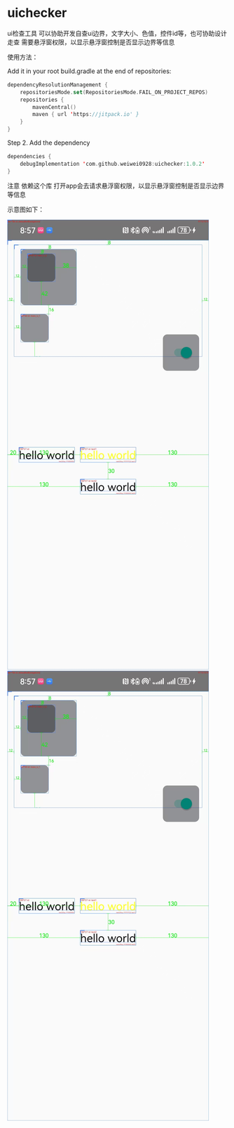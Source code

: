 # uichecker

ui检查工具  可以协助开发自查ui边界，文字大小、色值，控件id等，也可协助设计走查
需要悬浮窗权限，以显示悬浮窗控制是否显示边界等信息

使用方法：

Add it in your root build.gradle at the end of repositories:

```kotlin
dependencyResolutionManagement {
	repositoriesMode.set(RepositoriesMode.FAIL_ON_PROJECT_REPOS)
	repositories {
		mavenCentral()
		maven { url 'https://jitpack.io' }
	}
}
```
Step 2. Add the dependency

```kotlin
dependencies {
    debugImplementation 'com.github.weiwei0928:uichecker:1.0.2'
}
```

注意 依赖这个库 打开app会去请求悬浮窗权限，以显示悬浮窗控制是否显示边界等信息

示意图如下：

![img.png](img.png)
![img_1.png](img_1.png)